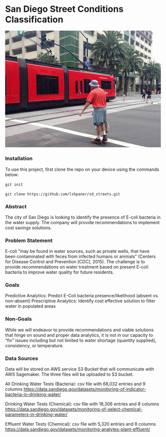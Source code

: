 # San Diego Street Conditions Classification

<p align ="center">
<img src = "/images/IMG_0037-ANIMATION.gif">
</p>

### Installation

To use this project, first clone the repo on your device using the commands below:

`git init`

`git clone https://github.com/lshpaner/sd_streets.git`



### Abstract 
The city of San Diego is looking to identify the presence of E-coli bacteria in the water supply. The company will provide recommendations to implement cost savings solutions.

### Problem Statement
E-coli “may be found in water sources, such as private wells, that have been contaminated with feces from infected humans or animals” (Centers for Disease Control and Prevention [CDC], 2015). The challenge is to provide recommendations on water treatment based on present E-coli bacteria to improve water quality for future residents.

### Goals 
Predictive Analytics: Predict E-Coli bacteria presence/likelihood (absent vs. non-absent)
Prescriptive Analytics: Identify cost effective solution to filter water in populated areas

### Non-Goals 
While we will endeavor to provide recommendations and viable solutions that hinge on sound and proper data analytics, it is not in our capacity to “fix” issues including but not limited to water shortage (quantity supplied), consistency, or temperature. 

### Data Sources 
Data will be stored on AWS service S3 Bucket that will communicate with AWS Sagemaker. The three files will be uploaded to S3 bucket.

All Drinking Water Tests (Bacteria): csv file with 68,032 entries and 9 columns
https://data.sandiego.gov/datasets/monitoring-of-indicator-bacteria-in-drinking-water/ 

Drinking Water Tests (Chemical): csv file with 18,306 entries and 8 columns
https://data.sandiego.gov/datasets/monitoring-of-select-chemical-parameters-in-drinking-water/ 

Effluent Water Tests (Chemical): csv file with 5,320 entries and 8 columns
https://data.sandiego.gov/datasets/monitoring-analytes-plant-effluent/ 
